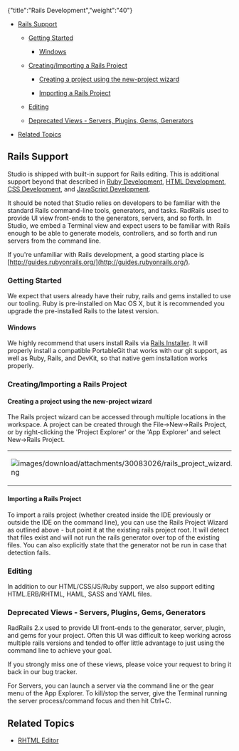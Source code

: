 {"title":"Rails Development","weight":"40"}

* [Rails Support](#rails-support)

    * [Getting Started](#getting-started)

        * [Windows](#windows)

    * [Creating/Importing a Rails Project](#creating/importing-a-rails-project)

        * [Creating a project using the new-project wizard](#creating-a-project-using-the-new-project-wizard)

        * [Importing a Rails Project](#importing-a-rails-project)

    * [Editing](#editing)

    * [Deprecated Views - Servers, Plugins, Gems, Generators](#deprecated-views---servers,-plugins,-gems,-generators)

* [Related Topics](#related-topics)

## Rails Support

Studio is shipped with built-in support for Rails editing. This is additional support beyond that described in [Ruby Development](/docs/appc/Axway_Appcelerator_Studio/Axway_Appcelerator_Studio_Guide/Web_Development/Ruby_Development/), [HTML Development](/docs/appc/Axway_Appcelerator_Studio/Axway_Appcelerator_Studio_Guide/Web_Development/HTML_Development/), [CSS Development](/docs/appc/Axway_Appcelerator_Studio/Axway_Appcelerator_Studio_Guide/Web_Development/CSS_Development/), and [JavaScript Development](/docs/appc/Axway_Appcelerator_Studio/Axway_Appcelerator_Studio_Guide/Web_Development/JavaScript_Development/).

It should be noted that Studio relies on developers to be familiar with the standard Rails command-line tools, generators, and tasks. RadRails used to provide UI view front-ends to the generators, servers, and so forth. In Studio, we embed a Terminal view and expect users to be familiar with Rails enough to be able to generate models, controllers, and so forth and run servers from the command line.

If you're unfamiliar with Rails development, a good starting place is [http://guides.rubyonrails.org/](http://guides.rubyonrails.org/).

### Getting Started

We expect that users already have their ruby, rails and gems installed to use our tooling. Ruby is pre-installed on Mac OS X, but it is recommended you upgrade the pre-installed Rails to the latest version.

#### Windows

We highly recommend that users install Rails via [Rails Installer](http://railsinstaller.org/en). It will properly install a compatible PortableGit that works with our git support, as well as Ruby, Rails, and DevKit, so that native gem installation works properly.

### Creating/Importing a Rails Project

#### Creating a project using the new-project wizard

The Rails project wizard can be accessed through multiple locations in the workspace.
A project can be created through the File->New->Rails Project, or by right-clicking the 'Project Explorer' or the 'App Explorer' and select New->Rails Project.

<table class="confluenceTable"><thead class=" "></thead><tfoot class=" "></tfoot><tbody class=" "><tr><td class="confluenceTd" rowspan="1" colspan="1"><p><img src="images/download/attachments/30083026/rails_project_wizard.png" alt="images/download/attachments/30083026/rails_project_wizard.png" class="confluence-embedded-image image-center"></p></td></tr></tbody></table>

#### Importing a Rails Project

To import a rails project (whether created inside the IDE previously or outside the IDE on the command line), you can use the Rails Project Wizard as outlined above - but point it at the existing rails project root. It will detect that files exist and will not run the rails generator over top of the existing files. You can also explicitly state that the generator not be run in case that detection fails.

### Editing

In addition to our HTML/CSS/JS/Ruby support, we also support editing HTML.ERB/RHTML, HAML, SASS and YAML files.

### Deprecated Views - Servers, Plugins, Gems, Generators

RadRails 2.x used to provide UI front-ends to the generator, server, plugin, and gems for your project. Often this UI was difficult to keep working across multiple rails versions and tended to offer little advantage to just using the command line to achieve your goal.

If you strongly miss one of these views, please voice your request to bring it back in our bug tracker.

For Servers, you can launch a server via the command line or the gear menu of the App Explorer. To kill/stop the server, give the Terminal running the server process/command focus and then hit Ctrl+C.

## Related Topics

* [RHTML Editor](/docs/appc/Axway_Appcelerator_Studio/Axway_Appcelerator_Studio_Guide/Web_Development/Rails_Development/RHTML_Editor/)
